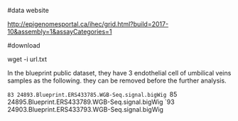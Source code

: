 #data website

http://epigenomesportal.ca/ihec/grid.html?build=2017-10&assembly=1&assayCategories=1

#download 

wget -i url.txt


In the blueprint public dataset, they have 3 endothelial cell of umbilical veins samples as the following. they can be removed before the further analysis.

`83 24893.Blueprint.ERS433785.WGB-Seq.signal.bigWig
`85 24895.Blueprint.ERS433789.WGB-Seq.signal.bigWig
`93 24903.Blueprint.ERS433793.WGB-Seq.signal.bigWig

